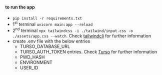 #### to run the app
- ```pip install -r requirements.txt```
- 1<sup>st</sup> terminal ```uvicorn main:app --reload```
- 2<sup>nd</sup> terminal ```npx tailwindcss -i ./tailwind/input.css -o ./assets/app.css --watch```. Check [tailwindcli](https://tailwindcss.com/docs/installation) for further information      
- create .env file with the below entries
    - TURSO_DATABASE_URL 
    - TURSO_AUTH_TOKEN entries. Check [Turso](https://docs.turso.tech/sdk/python/quickstart) for further information
    - PWD_HASH
    - ENVIRONMENT
    - USER_ID
